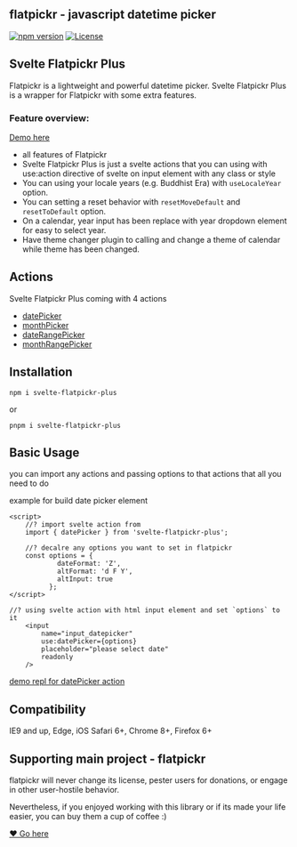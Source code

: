 ## flatpickr - javascript datetime picker

[![npm version](https://badge.fury.io/js/svelte-flatpickr-plus.svg)](https://www.npmjs.com/package/svelte-flatpickr-plus)
[![License](https://img.shields.io/badge/license-MIT-blue.svg?style=plastic)](https://raw.githubusercontent.com/flatpickr/flatpickr/master/LICENSE.md)

## Svelte Flatpickr Plus

Flatpickr is a lightweight and powerful datetime picker. Svelte Flatpickr Plus is a wrapper for Flatpickr with some extra features.

### Feature overview:

[Demo here](https://svelte-flatpickr-plus.vercel.app/)

- all features of Flatpickr
- Svelte Flatpickr Plus is just a svelte actions that you can using with use:action directive of svelte on input element with any class or style
- You can using your locale years (e.g. Buddhist Era) with `useLocaleYear` option.
- You can setting a reset behavior with `resetMoveDefault` and `resetToDefault` option.
- On a calendar, year input has been replace with year dropdown element for easy to select year.
- Have theme changer plugin to calling and change a theme of calendar while theme has been changed.

## Actions

Svelte Flatpickr Plus coming with 4 actions

- [datePicker](https://svelte-flatpickr-plus.vercel.app/datepicker)
- [monthPicker](https://svelte-flatpickr-plus.vercel.app/monthpicker)
- [dateRangePicker](https://svelte-flatpickr-plus.vercel.app/daterangepicker)
- [monthRangePicker](https://svelte-flatpickr-plus.vercel.app/monthrangepicker)

## Installation

`npm i svelte-flatpickr-plus`

or

`pnpm i svelte-flatpickr-plus`

## Basic Usage

you can import any actions and passing options to that actions that all you need to do

example for build date picker element

```
<script>
    //? import svelte action from
    import { datePicker } from 'svelte-flatpickr-plus';

    //? decalre any options you want to set in flatpickr
    const options = {
            dateFormat: 'Z',
            altFormat: 'd F Y',
            altInput: true
          };
</script>

//? using svelte action with html input element and set `options` to it
    <input
        name="input_datepicker"
        use:datePicker={options}
        placeholder="please select date"
        readonly
    />
```

[demo repl for datePicker action](https://www.sveltelab.dev/t4zx1p7v6mcp3yj?files=.%2Fsrc%2Froutes%2F%2Bpage.svelte)

## Compatibility

IE9 and up, Edge, iOS Safari 6+, Chrome 8+, Firefox 6+

## Supporting main project - flatpickr

flatpickr will never change its license, pester users for donations, or engage in other user-hostile behavior.

Nevertheless, if you enjoyed working with this library or if its made your life easier, you can buy them a cup of coffee :)

[❤️ Go here ](https://github.com/flatpickr/flatpickr/tree/master)
